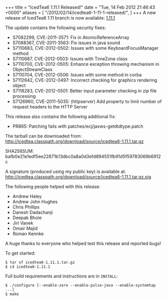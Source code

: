 +++
title = "IcedTea6 1.11.1 Released!"
date = "Tue, 14 Feb 2012 21:46:43 +0000"
aliases = [
    "/2012/02/14/icedtea6-1-11-1-released/",
]
+++
A new release of IcedTea6 1.11 branch is now available: [1.11.1](http://icedtea.classpath.org/download/source/icedtea6-1.11.1.tar.gz)

The update contains the following security fixes:

- S7082299, CVE-2011-3571: Fix in AtomicReferenceArray
- S7088367, CVE-2011-3563: Fix issues in java sound
- S7110683, CVE-2012-0502: Issues with some KeyboardFocusManager method
- S7110687, CVE-2012-0503: Issues with TimeZone class
- S7110700, CVE-2012-0505: Enhance exception throwing mechanism in ObjectStreamClass
- S7110704, CVE-2012-0506: Issues with some method in corba
- S7112642, CVE-2012-0497: Incorrect checking for graphics rendering object
- S7118283, CVE-2012-0501: Better input parameter checking in zip file processing
- S7126960, CVE-2011-5035: (httpserver) Add property to limit number of request headers to the HTTP Server

This release also contains the following additional fix:

- PR865: Patching fails with patches/ecj/jaxws-getdtdtype.patch

The tarball can be downloaded from:
http://icedtea.classpath.org/download/source/icedtea6-1.11.1.tar.gz

SHA256SUM:
bafb0e21e1edf5ee22871b13dbc0a8a0d3efd894551fb91d5f59783069b6912c

A signature (produced using my public key) is available at:
http://icedtea.classpath.org/download/source/icedtea6-1.11.1.tar.gz.sig

The following people helped with this release:

* Andrew Haley
* Andrew John Hughes
* Chris Phillips
* Danesh Dadachanji
* Deepak Bhole
* Jiri Vanek
* Omair Majid
* Roman Kennke

A huge thanks to everyone who helped test this release and reported bugs!

To get started:

```
$ tar xf icedtea6-1.11.1.tar.gz
$ cd icedtea6-1.11.1
```

Full build requirements and instructions are in `INSTALL`:

```
$ ./configure [--enable-zero --enable-pulse-java --enable-systemtap ...]
$ make
```
